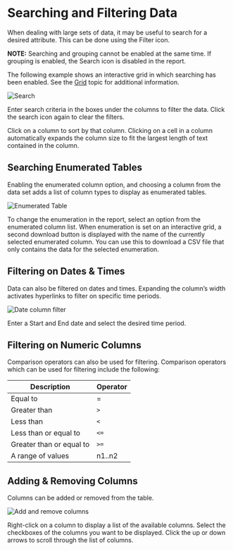 # Searching and Filtering Data

When dealing with large sets of data, it may be useful to search for a desired attribute. This can
be done using the Filter icon.

**NOTE:** Searching and grouping cannot be enabled at the same time. If grouping is enabled, the
Search icon is disabled in the report.

The following example shows an interactive grid in which searching has been enabled. See the
[Grid](/docs/accessanalyzer/11.6/admin/report/wizard/widgets.md#grid)
topic for additional information.

![Search](/img/product_docs/accessanalyzer/11.6/accessanalyzer/admin/report/interactivegrids/search.webp)

Enter search criteria in the boxes under the columns to filter the data. Click the search icon again
to clear the filters.

Click on a column to sort by that column. Clicking on a cell in a column automatically expands the
column size to fit the largest length of text contained in the column.

## Searching Enumerated Tables

Enabling the enumerated column option, and choosing a column from the data set adds a list of column
types to display as enumerated tables.

![Enumerated Table](/img/product_docs/accessanalyzer/11.6/accessanalyzer/admin/report/interactivegrids/enumerated.webp)

To change the enumeration in the report, select an option from the enumerated column list. When
enumeration is set on an interactive grid, a second download button is displayed with the name of
the currently selected enumerated column. You can use this to download a CSV file that only contains
the data for the selected enumeration.

## Filtering on Dates & Times

Data can also be filtered on dates and times. Expanding the column’s width activates hyperlinks to
filter on specific time periods.

![Date column filter](/img/product_docs/accessanalyzer/11.6/accessanalyzer/admin/report/interactivegrids/datefilter.webp)

Enter a Start and End date and select the desired time period.

## Filtering on Numeric Columns

Comparison operators can also be used for filtering. Comparison operators which can be used for
filtering include the following:

| Description              | Operator |
| ------------------------ | -------- |
| Equal to                 | =        |
| Greater than             | `>`      |
| Less than                | `<`      |
| Less than or equal to    | `<=`     |
| Greater than or equal to | `>=`     |
| A range of values        | n1..n2   |

## Adding & Removing Columns

Columns can be added or removed from the table.

![Add and remove columns](/img/product_docs/accessanalyzer/11.6/accessanalyzer/admin/report/interactivegrids/addremovecolumns.webp)

Right-click on a column to display a list of the available columns. Select the checkboxes of the
columns you want to be displayed. Click the up or down arrows to scroll through the list of columns.
